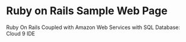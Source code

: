 # Ruby on Rails Sample Web Page


Ruby On Rails Coupled with Amazon Web Services with SQL Database: Cloud 9 IDE  
